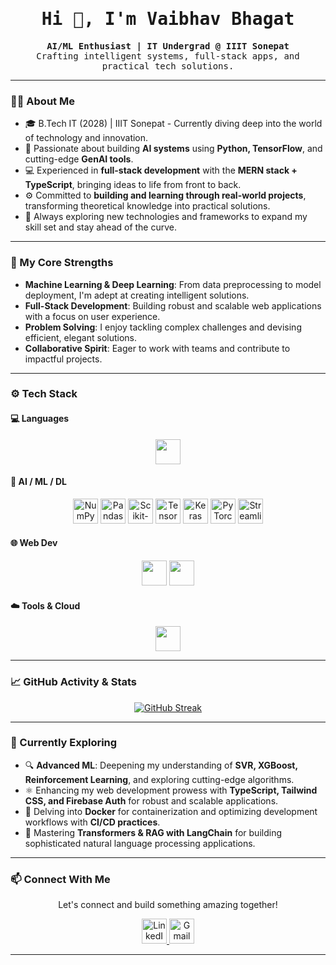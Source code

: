 <h1 align="center" style="font-family: 'Fira Code', monospace;">Hi 👋, I'm Vaibhav Bhagat</h1>

<p align="center" style="font-family: 'Fira Code', monospace;">
  <b>AI/ML Enthusiast | IT Undergrad @ IIIT Sonepat</b><br>
  Crafting intelligent systems, full-stack apps, and practical tech solutions.
</p>

---

### 👨‍💻 About Me

- 🎓 B.Tech IT (2028) | IIIT Sonepat - Currently diving deep into the world of technology and innovation.
- 🤖 Passionate about building **AI systems** using **Python, TensorFlow**, and cutting-edge **GenAI tools**.
- 💻 Experienced in **full-stack development** with the **MERN stack + TypeScript**, bringing ideas to life from front to back.
- ⚙️ Committed to **building and learning through real-world projects**, transforming theoretical knowledge into practical solutions.
- 🌱 Always exploring new technologies and frameworks to expand my skill set and stay ahead of the curve.

---

### 🚀 My Core Strengths

- **Machine Learning & Deep Learning**: From data preprocessing to model deployment, I'm adept at creating intelligent solutions.
- **Full-Stack Development**: Building robust and scalable web applications with a focus on user experience.
- **Problem Solving**: I enjoy tackling complex challenges and devising efficient, elegant solutions.
- **Collaborative Spirit**: Eager to work with teams and contribute to impactful projects.

---

### ⚙️ Tech Stack

#### 💻 Languages
<p align="center">
  <img src="https://skillicons.dev/icons?i=python,java,cpp,c,ts,js,html,css" height="40"/>
</p>

#### 🤖 AI / ML / DL
<p align="center">
  <img src="https://cdn.simpleicons.org/numpy/013243" height="40" alt="NumPy"/>
  <img src="https://cdn.simpleicons.org/pandas/150458" height="40" alt="Pandas"/>
  <img src="https://cdn.simpleicons.org/scikitlearn/F7931E" height="40" alt="Scikit-learn"/>
  <img src="https://cdn.simpleicons.org/tensorflow/FF6F00" height="40" alt="TensorFlow"/>
  <img src="https://cdn.simpleicons.org/keras/D00000" height="40" alt="Keras"/>
  <img src="https://cdn.simpleicons.org/pytorch/EE4C2C" height="40" alt="PyTorch"/>
  <img src="https://cdn.simpleicons.org/streamlit/FF4B4B" height="40" alt="Streamlit"/>
</p>


#### 🌐 Web Dev
<p align="center">
  <img src="https://skillicons.dev/icons?i=react,nodejs,express,mongodb,firebase,vite" height="40"/>
  <img src="https://skillicons.dev/icons?i=nextjs,tailwind" height="40"/>
</p>

#### ☁️ Tools & Cloud
<p align="center">
  <img src="https://skillicons.dev/icons?i=git,github,vercel" height="40"/>
</p>

---

### 📈 GitHub Activity & Stats



<p align="center">
  <a href="https://git.io/streak-stats"><img src="https://github-readme-streak-stats-two-cyan.vercel.app?user=VaibhavBhagat665&theme=dark&hide_border=true&hide_total_contributions=true" alt="GitHub Streak" /></a>
</p>

---

### 🧠 Currently Exploring

- 🔍 **Advanced ML**: Deepening my understanding of **SVR, XGBoost, Reinforcement Learning**, and exploring cutting-edge algorithms.
- ⚛️ Enhancing my web development prowess with **TypeScript, Tailwind CSS, and Firebase Auth** for robust and scalable applications.
- 🚢 Delving into **Docker** for containerization and optimizing development workflows with **CI/CD practices**.
- 🧠 Mastering **Transformers & RAG with LangChain** for building sophisticated natural language processing applications.

---

### 📫 Connect With Me

<p align="center">
  Let's connect and build something amazing together!
</p>
<p align="center">
  <a href="https://linkedin.com/in/vaibhavbhagat5" target="_blank">
    <img src="https://skillicons.dev/icons?i=linkedin" height="40" alt="LinkedIn"/>
  </a>
  <a href="mailto:vaibhavbhagat7461@gmail.com" target="_blank">
    <img src="https://skillicons.dev/icons?i=gmail" height="40" alt="Gmail"/>
  </a>
</p>

---
